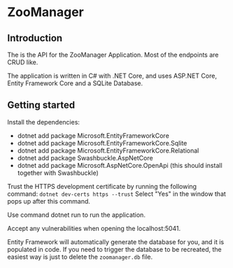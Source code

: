 # ZooManager

## Introduction
The is the API for the ZooManager Application.
Most of the endpoints are CRUD like.

The application is written in C# with .NET Core, and uses ASP.NET Core, Entity Framework Core and a SQLite Database.

## Getting started
Install the dependencies:
- dotnet add package Microsoft.EntityFrameworkCore
- dotnet add package Microsoft.EntityFrameworkCore.Sqlite 
- dotnet add package Microsoft.EntityFrameworkCore.Relational
- dotnet add package Swashbuckle.AspNetCore
- dotnet add package Microsoft.AspNetCore.OpenApi (this should install together with Swashbuckle)

Trust the HTTPS development certificate by running the following command: `dotnet dev-certs https --trust` 
Select "Yes" in the window that pops up after this command.

Use command dotnet run to run the application. 
 
Accept any vulnerabilities when opening the localhost:5041.

Entity Framework will automatically generate the database for you, and it is populated in code.
If you need to trigger the database to be recreated, the easiest way is just to delete the `zoomanager.db` file.